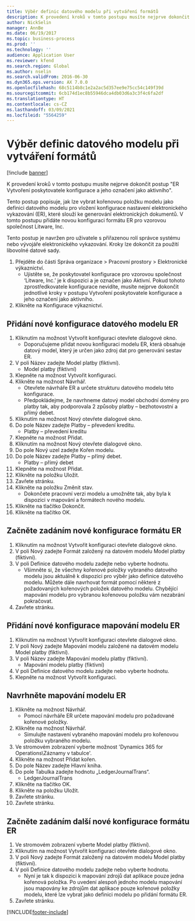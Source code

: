 ```yaml
---
title: Výběr definic datového modelu při vytváření formátů
description: K provedení kroků v tomto postupu musíte nejprve dokončit postup "ER Vytvoření poskytovatele konfigurace a jeho označení jako aktivního".
author: NickSelin
manager: AnnBe
ms.date: 06/19/2017
ms.topic: business-process
ms.prod: ''
ms.technology: ''
audience: Application User
ms.reviewer: kfend
ms.search.region: Global
ms.author: nselin
ms.search.validFrom: 2016-06-30
ms.dyn365.ops.version: AX 7.0.0
ms.openlocfilehash: 68c5114b8c1e2a2ac5d357ee9e75cc54c149f39d
ms.sourcegitcommit: 6cb174d1ec8b55946dca4db03d6a3c3f4c6fa2df
ms.translationtype: HT
ms.contentlocale: cs-CZ
ms.lasthandoff: 03/09/2021
ms.locfileid: "5564259"
---
```

# <a name="select-data-model-definitions-when-you-create-formats"></a>Výběr definic datového modelu při vytváření formátů

[!include [banner](../../includes/banner.md)]

K provedení kroků v tomto postupu musíte nejprve dokončit postup "ER Vytvoření poskytovatele konfigurace a jeho označení jako aktivního". 

Tento postup popisuje, jak lze vybrat kořenovou položku modelu jako definici datového modelu pro vložení konfigurace nastavení elektronického vykazování (ER), které slouží ke generování elektronických dokumentů. V tomto postupu přidáte novou konfiguraci formátu ER pro vzorovou společnost Litware, Inc. 

Tento postup je navržen pro uživatele s přiřazenou rolí správce systému nebo vývojáře elektronického vykazování. Kroky lze dokončit za použití libovolné datové sady.

1. Přejděte do části Správa organizace > Pracovní prostory > Elektronické výkaznictví.
    * Ujistěte se, že poskytovatel konfigurace pro vzorovou společnost ‘Litware, Inc.’ je k dispozici a je označen jako Aktivní. Pokud tohoto zprostředkovatele konfigurace nevidíte, musíte nejprve dokončit jednotlivé kroky v postupu Vytvoření poskytovatele konfigurace a jeho označení jako aktivního.  
2. Klikněte na Konfigurace výkaznictví.

## <a name="add-a-new-er-data-model-configuration"></a>Přidání nové konfigurace datového modelu ER
1. Kliknutím na možnost Vytvořit konfiguraci otevřete dialogové okno.
    * Doporučujeme přidat novou konfiguraci modelu ER, která obsahuje datový model, který je určen jako zdroj dat pro generování sestav ER.  
2. V poli Název zadejte Model platby (fiktivní).
    * Model platby (fiktivní)  
3. Klepněte na možnost Vytvořit konfiguraci.
4. Klikněte na možnost Návrhář.
    * Otevřete návrháře ER a určete strukturu datového modelu této konfigurace.  
    * Předpokládejme, že navrhneme datový model obchodní domény pro platby tak, aby podporovala 2 způsoby platby – bezhotovostní a přímý debet.  
5. Kliknutím na možnost Nový otevřete dialogové okno.
6. Do pole Název zadejte Platby – převedení kreditu.
    * Platby – převedení kreditu  
7. Klepněte na možnost Přidat.
8. Kliknutím na možnost Nový otevřete dialogové okno.
9. Do pole Nový uzel zadejte Kořen modelu.
10. Do pole Název zadejte Platby – přímý debet.
    * Platby – přímý debet  
11. Klepněte na možnost Přidat.
12. Klikněte na položku Uložit.
13. Zavřete stránku.
14. Klikněte na položku Změnit stav.
    * Dokončete pracovní verzi modelu a umožněte tak, aby byla k dispozici v mapování a formátech nového modelu.  
15. Klikněte na tlačítko Dokončit.
16. Klikněte na tlačítko OK.

## <a name="start-to-enter-a-new-er-format-configuration"></a>Začněte zadáním nové konfigurace formátu ER
1. Kliknutím na možnost Vytvořit konfiguraci otevřete dialogové okno.
2. V poli Nový zadejte Formát založený na datovém modelu Model platby (fiktivní).
3. V poli Definice datového modelu zadejte nebo vyberte hodnotu.
    * Všimněte si, že všechny kořenové položky vybraného datového modelu jsou aktuálně k dispozici pro výběr jako definice datového modelu. Můžete dále navrhovat formát pomocí některé z požadovaných kořenových položek datového modelu. Chybějící mapování modelu pro vybranou kořenovou položku vám nezabrání pokračovat.  
4. Zavřete stránku.

## <a name="add-a-new-er-model-mapping-configuration"></a>Přidání nové konfigurace mapování modelu ER
1. Kliknutím na možnost Vytvořit konfiguraci otevřete dialogové okno.
2. V poli Nový zadejte Mapování modelu založené na datovém modelu Model platby (fiktivní).
3. V poli Název zadejte Mapování modelu platby (fiktivní).
    * Mapování modelu platby (fiktivní)  
4. V poli Definice datového modelu zadejte nebo vyberte hodnotu.
5. Klepněte na možnost Vytvořit konfiguraci.

## <a name="design-er-model-mappings"></a>Navrhněte mapování modelu ER
1. Klikněte na možnost Návrhář.
    * Pomocí návrháře ER určete mapování modelu pro požadované kořenové položky.  
2. Klikněte na možnost Návrhář.
    * Simulujte nastavení vybraného mapování modelu pro kořenovou položku vybraného modelu.  
3. Ve stromovém zobrazení vyberte možnost 'Dynamics 365 for Operations\Záznamy v tabulce'.
4. Klikněte na možnost Přidat kořen.
5. Do pole Název zadejte Hlavní kniha.
6. Do pole Tabulka zadejte hodnotu „LedgerJournalTrans“.
    * LedgerJournalTrans  
7. Klikněte na tlačítko OK.
8. Klikněte na položku Uložit.
9. Zavřete stránku.
10. Zavřete stránku.

## <a name="start-to-enter-another-new-er-format-configuration"></a>Začněte zadáním další nové konfigurace formátu ER
1. Ve stromovém zobrazení vyberte Model platby (fiktivní).
2. Kliknutím na možnost Vytvořit konfiguraci otevřete dialogové okno.
3. V poli Nový zadejte Formát založený na datovém modelu Model platby (fiktivní).
4. V poli Definice datového modelu zadejte nebo vyberte hodnotu.
    * Nyní je tak k dispozici k mapování zdrojů dat aplikace pouze jedna kořenová položka. Po uvedení alespoň jednoho modelu mapování jsou mapovány ke zdrojům dat aplikace pouze kořenové položky modelu, které lze vybrat jako definici modelu po přidání formátu ER.   
5. Zavřete stránku.



[!INCLUDE[footer-include](../../../../includes/footer-banner.md)]